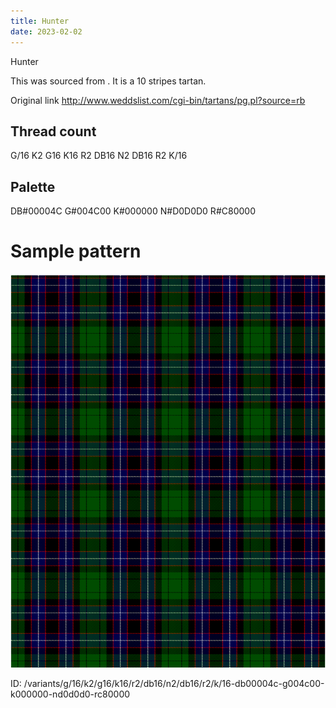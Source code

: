 ```yaml
---
title: Hunter
date: 2023-02-02
---
```

Hunter

This was sourced from <no value>.  It is a 10 stripes tartan.

Original link http://www.weddslist.com/cgi-bin/tartans/pg.pl?source=rb

## Thread count
G/16 K2 G16 K16 R2 DB16 N2 DB16 R2 K/16

## Palette
DB#00004C G#004C00 K#000000 N#D0D0D0 R#C80000

# Sample pattern

![Tartan detail](tartan.png "G/16 K2 G16 K16 R2 DB16 N2 DB16 R2 K/16 tartan")

ID: /variants/g/16/k2/g16/k16/r2/db16/n2/db16/r2/k/16-db00004c-g004c00-k000000-nd0d0d0-rc80000